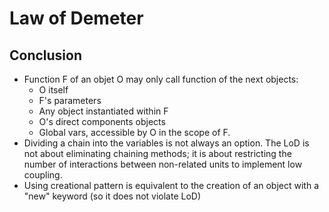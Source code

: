 # Law of Demeter


## Conclusion
- Function F of an objet O may only call function of the next objects:
  - O itself
  - F's parameters
  - Any object instantiated within F
  - O's direct components objects
  - Global vars, accessible by O in the scope of F.
- Dividing a chain into the variables is not always an option. The LoD is not about eliminating chaining methods; it is about restricting the number of interactions between non-related units to implement low coupling.
- Using creational pattern is equivalent to the creation of an object with a "new" keyword (so it does not violate LoD)
